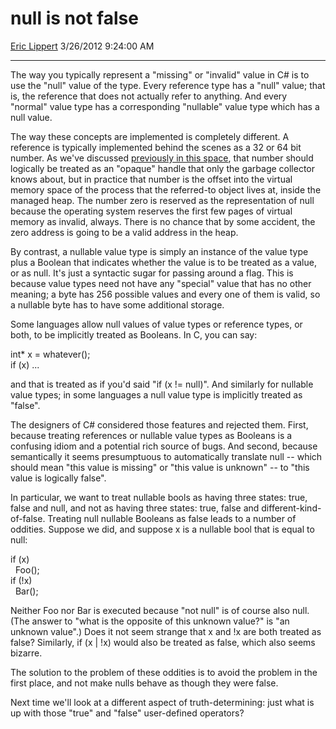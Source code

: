 # null is not false

[Eric Lippert](https://social.msdn.microsoft.com/profile/Eric%20Lippert) 3/26/2012 9:24:00 AM

-----

The way you typically represent a "missing" or "invalid" value in C\# is to use the "null" value of the type. Every reference type has a "null" value; that is, the reference that does not actually refer to anything. And every "normal" value type has a corresponding "nullable" value type which has a null value.

The way these concepts are implemented is completely different. A reference is typically implemented behind the scenes as a 32 or 64 bit number. As we've discussed [previously in this space](http://blogs.msdn.com/b/ericlippert/archive/2009/02/17/references-are-not-addresses.aspx), that number should logically be treated as an "opaque" handle that only the garbage collector knows about, but in practice that number is the offset into the virtual memory space of the process that the referred-to object lives at, inside the managed heap. The number zero is reserved as the representation of null because the operating system reserves the first few pages of virtual memory as invalid, always. There is no chance that by some accident, the zero address is going to be a valid address in the heap.

By contrast, a nullable value type is simply an instance of the value type plus a Boolean that indicates whether the value is to be treated as a value, or as null. It's just a syntactic sugar for passing around a flag. This is because value types need not have any "special" value that has no other meaning; a byte has 256 possible values and every one of them is valid, so a nullable byte has to have some additional storage.

Some languages allow null values of value types or reference types, or both, to be implicitly treated as Booleans. In C, you can say:

int\* x = whatever();  
if (x) ...

and that is treated as if you'd said "if (x \!= null)". And similarly for nullable value types; in some languages a null value type is implicitly treated as "false".

The designers of C\# considered those features and rejected them. First, because treating references or nullable value types as Booleans is a confusing idiom and a potential rich source of bugs. And second, because semantically it seems presumptuous to automatically translate null -- which should mean "this value is missing" or "this value is unknown" -- to "this value is logically false".

In particular, we want to treat nullable bools as having three states: true, false and null, and not as having three states: true, false and different-kind-of-false. Treating null nullable Booleans as false leads to a number of oddities. Suppose we did, and suppose x is a nullable bool that is equal to null:

if (x)  
  Foo();  
if (\!x)  
  Bar();

Neither Foo nor Bar is executed because "not null" is of course also null. (The answer to "what is the opposite of this unknown value?" is "an unknown value".) Does it not seem strange that x and \!x are both treated as false? Similarly, if (x | \!x) would also be treated as false, which also seems bizarre.

The solution to the problem of these oddities is to avoid the problem in the first place, and not make nulls behave as though they were false.

Next time we'll look at a different aspect of truth-determining: just what is up with those "true" and "false" user-defined operators?

